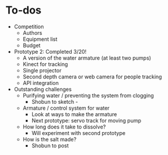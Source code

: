 To-dos
==========
* Competition	
	* Authors
	* Equipment list
	* Budget
* Prototype 2: Completed 3/20!
	* A version of the water armature (at least two pumps)
	* Kinect for tracking
	* Single projector
	* Second depth camera or web camera for people tracking
	* API integration
* Outstanding challenges
	* Purifying water / preventing the system from clogging
		* Shobun to sketch - 
	* Armature / control system for water
		* Look at ways to make the armature
		* Next prototype: servo track for moving pump
	* How long does it take to dissolve?
		* Will experiment with second prototype
	* How is the salt made?
		* Shobun to post